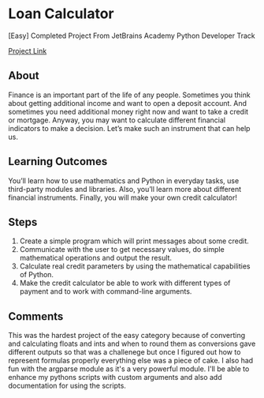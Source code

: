 # Loan Calculator

[Easy] Completed Project From JetBrains Academy Python Developer Track

[Project Link](https://hyperskill.org/projects/90?track=2)

## About
Finance is an important part of the life of any people. Sometimes you think about getting additional income and want to open a deposit account. And sometimes you need additional money right now and want to take a credit or mortgage. Anyway, you may want to calculate different financial indicators to make a decision. Let’s make such an instrument that can help us.

## Learning Outcomes
You’ll learn how to use mathematics and Python in everyday tasks, use third-party modules and libraries. Also, you’ll learn more about different financial instruments. Finally, you will make your own credit calculator!

## Steps
1. Create a simple program which will print messages about some credit. 
2. Communicate with the user to get necessary values, do simple mathematical operations and output the result.
3. Calculate real credit parameters by using the mathematical capabilities of Python. 
4. Make the credit calculator be able to work with different types of payment and to work with command-line arguments.

## Comments
This was the hardest project of the easy category because of converting and calculating floats and ints and when to round them as conversions gave different outputs so that was a challenege but once I figured out how to represent formulas properly everything else was a piece of cake. I also had fun with the argparse module as it's a very powerful module. I'll be able to enhance my pythons scripts with custom arguments and also add documentation for using the scripts.
